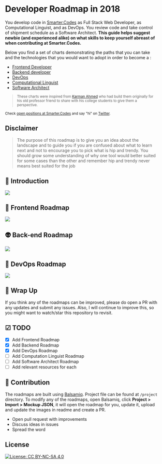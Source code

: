 # Developer Roadmap in 2018
You develop code in [Smarter.Codes](https://smarter.codes/) as Full Stack Web Developer, as Computational Linguist, and as DevOps. You review code and take control of shipment schedule as a Software Architect. **This guide helps suggest newbie (and experienced alike) on what skills to keep yourself abreast of when contributing at Smarter.Codes.**

Below you find a set of charts demonstrating the paths that you can take and the technologies that you would want to adopt in order to become a :
* [Frontend Developer](#-frontend-roadmap)
* [Backend developer](#-backend-roadmap)
* [DevOps](#-devops-roadmap)
* [Computational Linguist](#-computational-linguist-roadmap)
* [Software Architect](#-software-architect-roadmap)

> <sub>These charts were inspired from [Karman Ahmed](https://github.com/kamranahmedse/developer-roadmap) who had build them originally for his old professor friend to share with his college students to give them a perspective.</sub>

<sub>Check [open positions at Smarter.Codes](https://angel.co/smarter-codes/jobs) and say "hi" on [Twitter](https://twitter.com/tusharsb).</sub>

## Disclaimer
> The purpose of this roadmap is to give you an idea about the landscape and to guide you if you are confused about what to learn next and not to encourage you to pick what is hip and trendy. You should grow some understanding of why one tool would better suited for some cases than the other and remember hip and trendy never means best suited for the job

## 🚀 Introduction

![](https://i.imgur.com/OZUOUtI.png)

## 🎨 Frontend Roadmap

![](./images/frontend-v2.png)

## 👽 Back-end Roadmap

![](./images/backend.png)

## 👷 DevOps Roadmap

![](./images/devops.png)

## 🚦 Wrap Up

If you think any of the roadmaps can be improved, please do open a PR with any updates and submit any issues. Also, I will continue to improve this, so you might want to watch/star this repository to revisit.

## ☑ TODO

- [X] Add Frontend Roadmap
- [X] Add Backend Roadmap
- [X] Add DevOps Roadmap
- [ ] Add Computation Linguist Roadmap
- [ ] Add Software Architect Roadmap
- [ ] Add relevant resources for each

## 👬 Contribution

The roadmaps are built using [Balsamiq](https://balsamiq.com/products/mockups/). Project file can be found at `/project` directory. To modify any of the roadmaps, open Balsamiq, click **Project > Import > Mockup JSON**, it will open the roadmap for you, update it, upload and update the images in readme and create a PR.		

- Open pull request with improvements
- Discuss ideas in issues
- Spread the word

## License

[![License: CC BY-NC-SA 4.0](https://img.shields.io/badge/License-CC%20BY--NC--SA%204.0-lightgrey.svg)](https://creativecommons.org/licenses/by-nc-sa/4.0/)
